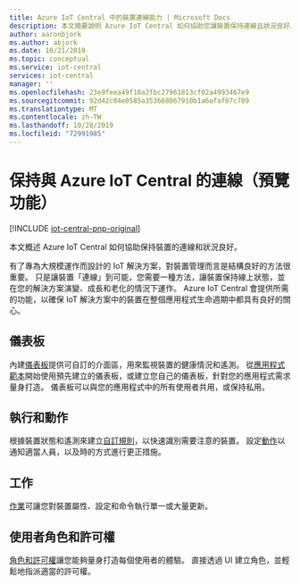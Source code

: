 ```yaml
---
title: Azure IoT Central 中的裝置連線能力 | Microsoft Docs
description: 本文摘要說明 Azure IoT Central 如何協助您讓裝置保持連線且狀況良好。
author: aaronbjork
ms.author: abjork
ms.date: 10/21/2019
ms.topic: conceptual
ms.service: iot-central
services: iot-central
manager: ''
ms.openlocfilehash: 23e9feea49f10a2fbc27961813cf02a4993467e9
ms.sourcegitcommit: 92d42c04e0585a353668067910b1a6afaf07c709
ms.translationtype: MT
ms.contentlocale: zh-TW
ms.lasthandoff: 10/28/2019
ms.locfileid: "72991985"
---
```

# <a name="stay-connected-with-azure-iot-central-preview-features"></a>保持與 Azure IoT Central 的連線（預覽功能）

[!INCLUDE [iot-central-pnp-original](../../../includes/iot-central-pnp-original-note.md)]

本文概述 Azure IoT Central 如何協助保持裝置的連線和狀況良好。

有了專為大規模運作而設計的 IoT 解決方案，對裝置管理而言是結構良好的方法很重要。 只是讓裝置「連線」到可能，您需要一種方法，讓裝置保持線上狀態，並在您的解決方案演變、成長和老化的情況下運作。 Azure IoT Central 會提供所需的功能，以確保 IoT 解決方案中的裝置在整個應用程式生命週期中都具有良好的關心。

## <a name="dashboards"></a>儀表板 
內建[儀表板](howto-manage-devices.md#import-devices)提供可自訂的介面區，用來監視裝置的健康情況和遙測。 從[應用程式範本](howto-use-app-templates-pnp.md)開始使用預先建立的儀表板，或建立您自己的儀表板，針對您的應用程式需求量身打造。 儀表板可以與您的應用程式中的所有使用者共用，或保持私用。

## <a name="rules-and-actions"></a>執行和動作 
根據裝置狀態和遙測來建立[自訂規則](howto-create-event-rules.md)，以快速識別需要注意的裝置。 設定[動作](howto-create-event-rules.md#configure-actions)以通知適當人員，以及時的方式進行更正措施。

## <a name="jobs"></a>工作 
[作業](howto-run-a-job.md)可讓您對裝置屬性、設定和命令執行單一或大量更新。 

## <a name="user-roles-and-permissions"></a>使用者角色和許可權
[角色和許可權](howto-manage-users-roles-pnp.md)讓您能夠量身打造每個使用者的體驗。 直接透過 UI 建立角色，並輕鬆地指派適當的許可權。 




